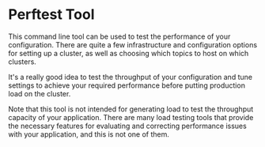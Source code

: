 # Perftest Tool

This command line tool can be used to test the performance of your configuration. There are quite
a few infrastructure and configuration options for setting up a cluster, as well as choosing which
topics to host on which clusters.

It's a really good idea to test the throughput of your configuration and tune settings to achieve
your required performance before putting production load on the cluster.

Note that this tool is not intended for generating load to test the throughput capacity of your
application. There are many load testing tools that provide the necessary features for evaluating
and correcting performance issues with your application, and this is not one of them.
